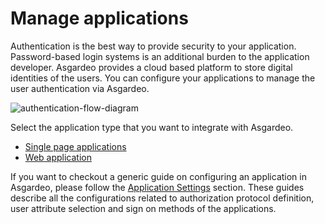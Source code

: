 # Manage applications

Authentication is the best way to provide security to your application. Password-based login systems is an additional
burden to the application developer. Asgardeo provides a cloud based platform to store digital identities of the users.
You can configure your applications to manage the user authentication via Asgardeo.

<img :src="$withBase('/assets/img/guides/authentication-flow.png')" alt="authentication-flow-diagram">

Select the application type that you want to integrate with Asgardeo.

* [Single page applications](./spa/README.md)
* [Web application](./web-app/README.md)

If you want to checkout a generic guide on configuring an application in Asgardeo, please follow
the [Application Settings](./application-settings/configure-general) section. These guides describe all the
configurations related to authorization protocol definition, user attribute selection and sign on methods of the
applications.
